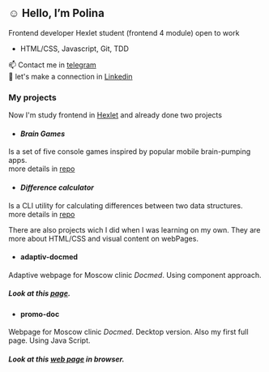 ## ☺︎  Hello, I’m Polina

 Frontend developer
 Hexlet student (frontend 4 module)
 open to work
 
 * HTML/CSS, Javascript, Git, TDD
 
📫 Contact me in [telegram](https://t.me/Pollyaley) <br>
🤝 let's make a connection in [Linkedin](https://www.linkedin.com/in/polina-gordeeva-frontend/)

### My projects

Now I'm study frontend in [Hexlet](https://ru.hexlet.io) and already done two projects

* #### _Brain Games_
Is a set of five console games inspired by popular mobile brain-pumping apps.<br>
more details in [repo](https://github.com/pollyleyka/frontend-project-lvl1)

* #### _Difference calculator_
Is a CLI utility for calculating differences between two data structures.<br>
more details in [repo](https://github.com/pollyleyka/frontend-project-46)<br>

There are also projects wich I did when I was learning on my own. They are more about HTML/CSS and visual content on webPages.

* #### adaptiv-docmed
Adaptive webpage for Moscow clinic *Docmed*. Using component approach. <br>
##### Look at this [page](https://pollyleyka.github.io/adaptiv-docmed/).


* #### promo-doc
Webpage for Moscow clinic *Docmed*. Decktop version. Also my first full page. Using Java Script. <br>
##### Look at this [web page](https://pollyleyka.github.io/promo-doc/) in browser.



